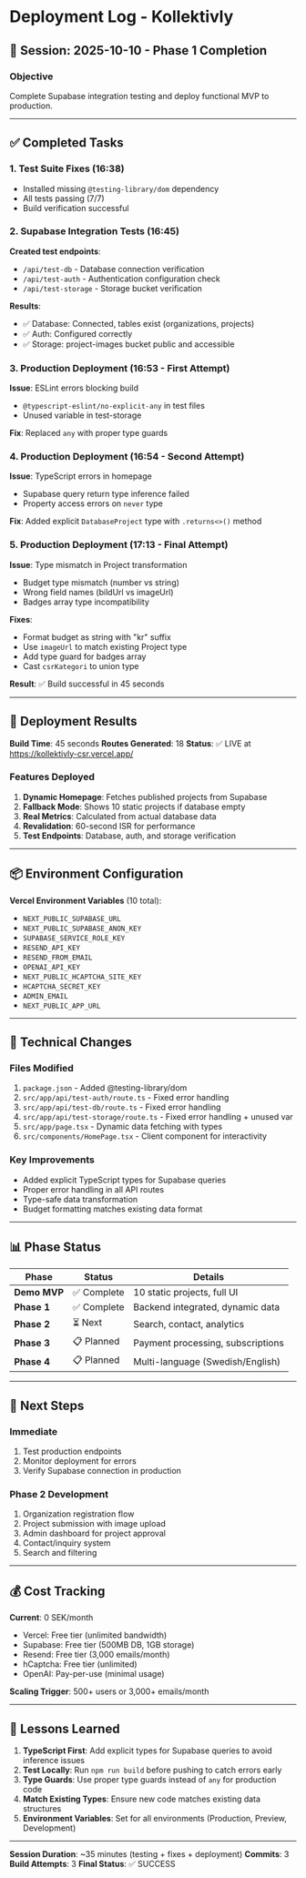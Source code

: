 # Deployment Log - Kollektivly

## 🎯 Session: 2025-10-10 - Phase 1 Completion

### **Objective**
Complete Supabase integration testing and deploy functional MVP to production.

---

## ✅ **Completed Tasks**

### **1. Test Suite Fixes** (16:38)
- Installed missing `@testing-library/dom` dependency
- All tests passing (7/7)
- Build verification successful

### **2. Supabase Integration Tests** (16:45)
**Created test endpoints**:
- `/api/test-db` - Database connection verification
- `/api/test-auth` - Authentication configuration check
- `/api/test-storage` - Storage bucket verification

**Results**:
- ✅ Database: Connected, tables exist (organizations, projects)
- ✅ Auth: Configured correctly
- ✅ Storage: project-images bucket public and accessible

### **3. Production Deployment** (16:53 - First Attempt)
**Issue**: ESLint errors blocking build
- `@typescript-eslint/no-explicit-any` in test files
- Unused variable in test-storage

**Fix**: Replaced `any` with proper type guards

### **4. Production Deployment** (16:54 - Second Attempt)
**Issue**: TypeScript errors in homepage
- Supabase query return type inference failed
- Property access errors on `never` type

**Fix**: Added explicit `DatabaseProject` type with `.returns<>()` method

### **5. Production Deployment** (17:13 - Final Attempt)
**Issue**: Type mismatch in Project transformation
- Budget type mismatch (number vs string)
- Wrong field names (bildUrl vs imageUrl)
- Badges array type incompatibility

**Fixes**:
- Format budget as string with "kr" suffix
- Use `imageUrl` to match existing Project type
- Add type guard for badges array
- Cast `csrKategori` to union type

**Result**: ✅ Build successful in 45 seconds

---

## 🚀 **Deployment Results**

**Build Time**: 45 seconds
**Routes Generated**: 18
**Status**: ✅ LIVE at https://kollektivly-csr.vercel.app/

### **Features Deployed**
1. **Dynamic Homepage**: Fetches published projects from Supabase
2. **Fallback Mode**: Shows 10 static projects if database empty
3. **Real Metrics**: Calculated from actual database data
4. **Revalidation**: 60-second ISR for performance
5. **Test Endpoints**: Database, auth, and storage verification

---

## 📦 **Environment Configuration**

**Vercel Environment Variables** (10 total):
- `NEXT_PUBLIC_SUPABASE_URL`
- `NEXT_PUBLIC_SUPABASE_ANON_KEY`
- `SUPABASE_SERVICE_ROLE_KEY`
- `RESEND_API_KEY`
- `RESEND_FROM_EMAIL`
- `OPENAI_API_KEY`
- `NEXT_PUBLIC_HCAPTCHA_SITE_KEY`
- `HCAPTCHA_SECRET_KEY`
- `ADMIN_EMAIL`
- `NEXT_PUBLIC_APP_URL`

---

## 🔧 **Technical Changes**

### **Files Modified**
1. `package.json` - Added @testing-library/dom
2. `src/app/api/test-auth/route.ts` - Fixed error handling
3. `src/app/api/test-db/route.ts` - Fixed error handling
4. `src/app/api/test-storage/route.ts` - Fixed error handling + unused var
5. `src/app/page.tsx` - Dynamic data fetching with types
6. `src/components/HomePage.tsx` - Client component for interactivity

### **Key Improvements**
- Added explicit TypeScript types for Supabase queries
- Proper error handling in all API routes
- Type-safe data transformation
- Budget formatting matches existing data format

---

## 📊 **Phase Status**

| Phase | Status | Details |
|-------|--------|---------|
| **Demo MVP** | ✅ Complete | 10 static projects, full UI |
| **Phase 1** | ✅ Complete | Backend integrated, dynamic data |
| **Phase 2** | ⏳ Next | Search, contact, analytics |
| **Phase 3** | 📋 Planned | Payment processing, subscriptions |
| **Phase 4** | 📋 Planned | Multi-language (Swedish/English) |

---

## 🎯 **Next Steps**

### **Immediate**
1. Test production endpoints
2. Monitor deployment for errors
3. Verify Supabase connection in production

### **Phase 2 Development**
1. Organization registration flow
2. Project submission with image upload
3. Admin dashboard for project approval
4. Contact/inquiry system
5. Search and filtering

---

## 💰 **Cost Tracking**

**Current**: 0 SEK/month
- Vercel: Free tier (unlimited bandwidth)
- Supabase: Free tier (500MB DB, 1GB storage)
- Resend: Free tier (3,000 emails/month)
- hCaptcha: Free tier (unlimited)
- OpenAI: Pay-per-use (minimal usage)

**Scaling Trigger**: 500+ users or 3,000+ emails/month

---

## 📝 **Lessons Learned**

1. **TypeScript First**: Add explicit types for Supabase queries to avoid inference issues
2. **Test Locally**: Run `npm run build` before pushing to catch errors early
3. **Type Guards**: Use proper type guards instead of `any` for production code
4. **Match Existing Types**: Ensure new code matches existing data structures
5. **Environment Variables**: Set for all environments (Production, Preview, Development)

---

**Session Duration**: ~35 minutes (testing + fixes + deployment)
**Commits**: 3
**Build Attempts**: 3
**Final Status**: ✅ SUCCESS
